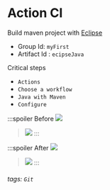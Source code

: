 # Action CI

Build maven project with [Eclipse](https://www.eclipse.org/)
* Group Id: `myFirst`
* Artifact Id : `ecipseJava`

Critical steps
* `Actions`
* `Choose a workflow`
* `Java with Maven`
* `Configure`

:::spoiler Before
![](https://i.imgur.com/1oYsUi9.png)
> ![](https://i.imgur.com/QIvAlRB.png)
:::

:::spoiler After
![](https://i.imgur.com/dW5Sufv.png)
> ![](https://i.imgur.com/M2G7JkE.png)
:::

###### tags: `Git`